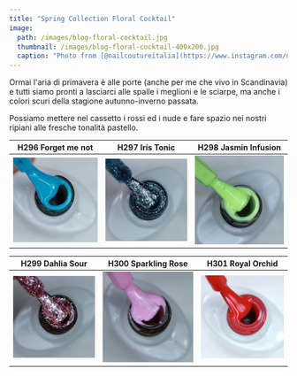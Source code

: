 ```yaml
---
title: "Spring Collection Floral Cocktail"
image: 
  path: /images/blog-floral-cocktail.jpg
  thumbnail: /images/blog-floral-cocktail-400x200.jpg
  caption: "Photo from [@nailcoutureitalia](https://www.instagram.com/nailcoutureitalia/)"
---
```

Ormai l'aria di primavera è alle porte (anche per me che vivo in Scandinavia) e tutti siamo pronti a lasciarci alle spalle i meglioni e le sciarpe, ma anche i colori scuri della stagione autunno-inverno passata. 

Possiamo mettere nel cassetto i rossi ed i nude e fare spazio nei nostri ripiani alle fresche tonalità pastello.

H296 Forget me not         |  H297 Iris Tonic          |  H298 Jasmin Infusion
:-------------------------:|:-------------------------:|:-------------------------:
![](/images/blog-H296-150x150.jpg) | ![](/images/blog-H297-150x150.jpg) | ![](/images/blog-H298-150x150.jpg)



H299 Dahlia Sour           |  H300 Sparkling Rose      |  H301 Royal Orchid
:-------------------------:|:-------------------------:|:-------------------------:
![](/images/blog-H299-150x150.jpg)  |  ![](/images/blog-H300-150x150.jpg) |  ![](/images/blog-H301-150x150.jpg)
